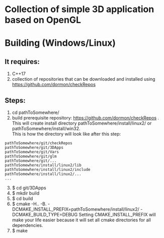 # Collection of simple 3D application based on OpenGL

# Building (Windows/Linux)
## It requires:
1. C++17
2. collection of repositories that can be downloaded and installed using https://github.com/dormon/checkRepos
## Steps:
1. cd pathToSomewhere/
2. build prerequisite repository: https://github.com/dormon/checkRepos .
This will create install directory pathToSomewhere/install/linux2/ or pathToSomewhere/install/win32.  
This is how the directory will look like after this step:
```
pathToSomewhere/git/checkRepos
pathToSomewhere/git/3DApps
pathToSomewhere/git/Vars
pathToSomewhere/git/glm
pathToSomewhere/git/...
pathToSomewhere/install/linux2/lib
pathToSomewhere/install/linux2/include
pathToSomewhere/install/linux2/...
...
```
3. $ cd git/3DApps
4. $ mkdir build
5. $ cd build
6. $ cmake -H.. -B. -DCMAKE_INSTALL_PREFIX=pathToSomewhere/install/linux2/ -DCMAKE_BUILD_TYPE=DEBUG
Setting CMAKE_INSTALL_PREFIX will make your life easier because it will set all cmake directories for all dependencies.
7. $ make

